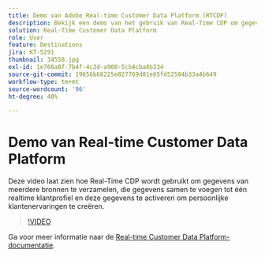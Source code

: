 ```yaml
---
title: Demo van Adobe Real-time Customer Data Platform (RTCDP)
description: Bekijk een demo van het gebruik van Real-Time CDP om gegevens van meerdere bronnen te verzamelen, die gegevens in één klantprofiel in real time samen te voegen, en die gegevens te activeren om gepersonaliseerde klantenervaringen te creërenot.
solution: Real-Time Customer Data Platform
role: User
feature: Destinations
jira: KT-5291
thumbnail: 34558.jpg
exl-id: 1e766a0f-7b4f-4c3d-a908-5cb4cba8b334
source-git-commit: 19656b66225e827769d01e65fd52504b33a4b649
workflow-type: tm+mt
source-wordcount: '96'
ht-degree: 40%

---
```


# Demo van Real-time Customer Data Platform

Deze video laat zien hoe Real-Time CDP wordt gebruikt om gegevens van meerdere bronnen te verzamelen, die gegevens samen te voegen tot één realtime klantprofiel en deze gegevens te activeren om persoonlijke klantenervaringen te creëren.

>[!VIDEO](https://video.tv.adobe.com/v/34558?quality=12&learn=on)


Ga voor meer informatie naar de [Real-time Customer Data Platform-documentatie](https://experienceleague.adobe.com/docs/experience-platform/rtcdp/overview.html?lang=nl).